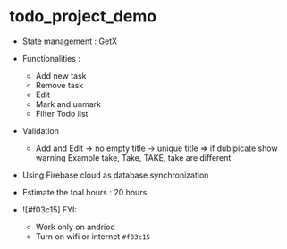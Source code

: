 # todo_project_demo

- State management : GetX

- Functionalities : 
    - Add new task 
    - Remove task 
    - Edit
    - Mark and unmark
    - Filter Todo list

- Validation
    - Add and Edit 
        -> no empty title
        -> unique title => if dublpicate show warning
            Example take, Take, TAKE, take are different
        
- Using Firebase cloud as database synchronization

- Estimate the toal hours : 20 hours

- ![#f03c15] FYI: 
    -   Work only on andriod
    -   Turn on wifi or internet  `#f03c15`



